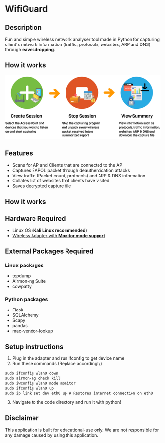 # WifiGuard

## Description
Fun and simple wireless network analyser tool made in Python for capturing client's network information (traffic, protocols, websites, ARP and DNS) through **eavesdropping**.

## How it works

![Three easy steps](https://raw.githubusercontent.com/pinyoko573/SponsoredByPekoVPN/main/static/images/steps.png "WifiGuard steps image")

## Features
- Scans for AP and Clients that are connected to the AP
- Captures EAPOL packet through deauthentication attacks
- View traffic (Packet count, protocols) and ARP & DNS information
- Collates list of websites that clients have visited
- Saves decrypted capture file
<!-- - Detect ARP and DNS attacks (through conflict and comparison with external DNS respectively) -->

## How it works

## Hardware Required
- Linux OS (**Kali Linux recommended**)
- [Wireless Adapter with **Monitor mode support**](https://kalitut.com/usb-wi-fi-adapters-supporting-monitor/)

## External Packages Required
### Linux packages
- tcpdump
- Airmon-ng Suite
- cowpatty

### Python packages
- Flask
- SQLAlchemy
- Scapy
- pandas
- mac-vendor-lookup

## Setup instructions
1. Plug in the adapter and run ifconfig to get device name
2. Run these commands (Replace accordingly)
```
sudo ifconfig wlan0 down
sudo airmon-ng check kill
sudo iwconfig wlan0 mode monitor
sudo ifconfig wlan0 up
sudo ip link set dev eth0 up # Restores internet connection on eth0
```
3. Navigate to the code directory and run it with python!

## Disclaimer
This application is built for educational-use only. We are not responsible for any damage caused by using this application.
